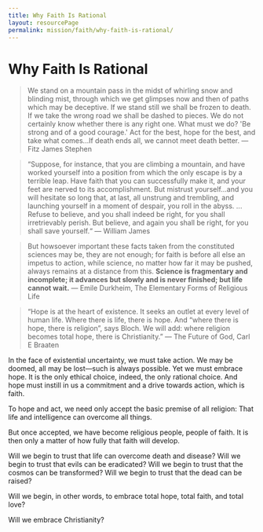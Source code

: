 ```yaml
---
title: Why Faith Is Rational
layout: resourcePage
permalink: mission/faith/why-faith-is-rational/
---
```


# Why Faith Is Rational

<!-- Intro content coming soon. This article explores how Christian faith aligns with robust reasoning and evidence while embracing humility and fallibilism. -->

> We stand on a mountain pass in the midst of whirling snow and blinding mist, through which we get glimpses now and then of paths which may be deceptive. If we stand still we shall be frozen to death. If we take the wrong road we shall be dashed to pieces. We do not certainly know whether there is any right one. What must we do? 'Be strong and of a good courage.' Act for the best, hope for the best, and take what comes...If death ends all, we cannot meet death better.
> — Fitz James Stephen 

> “Suppose, for instance, that you are climbing a mountain, and have worked yourself into a position from which the only escape is by a terrible leap. Have faith that you can successfully make it, and your feet are nerved to its accomplishment. But mistrust yourself...and you will hesitate so long that, at last, all unstrung and trembling, and launching yourself in a moment of despair, you roll in the abyss. ...
> Refuse to believe, and you shall indeed be right, for you shall irretrievably perish. But believe, and again you shall be right, for you shall save yourself.“
> — William James

> But howsoever important these facts taken from the constituted sciences may be, they are not enough; for faith is before all else an impetus to action, while science, no matter how far it may be pushed, always remains at a distance from this. __Science is fragmentary and incomplete; it advances but slowly and is never finished; but life cannot wait.__
> — Emile Durkheim, The Elementary Forms of Religious Life

> “Hope is at the heart of existence. It seeks an outlet at every level of human life. Where there is life, there is hope. And “where there is hope, there is religion”, says Bloch. We will add: where religion becomes total hope, there is Christianity.” 
> — The Future of God, Carl E Braaten

In the face of existential uncertainty, we must take action. We may be doomed, all may be lost—such is always possible. Yet we must embrace hope. It is the only ethical choice, indeed, the only rational choice. And hope must instill in us a commitment and a drive towards action, which is faith.

To hope and act, we need only accept the basic premise of all religion: That life and intelligence can overcome all things.

But once accepted, we have become religious people, people of faith. It is then only a matter of how fully that faith will develop. 

Will we begin to trust that life can overcome death and disease? Will we begin to trust that evils can be eradicated? Will we begin to trust that the cosmos can be transformed? Will we begin to trust that the dead can be raised?

Will we begin, in other words, to embrace total hope, total faith, and total love? 

Will we embrace Christianity?